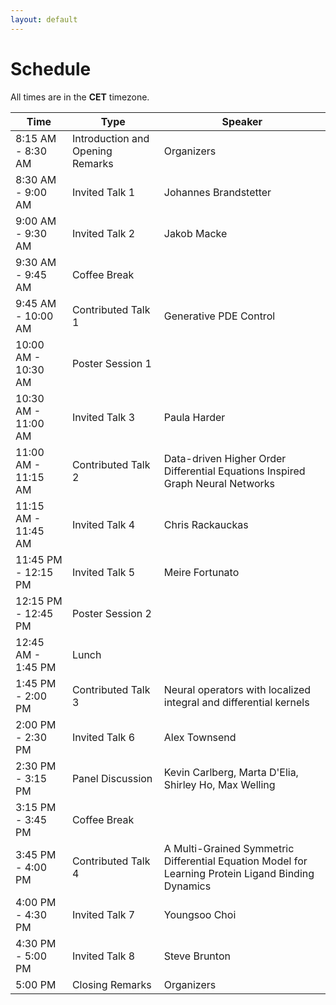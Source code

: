 ```yaml
---
layout: default
---
```


# Schedule

All times are in the **CET** timezone. 

| Time                | Type                          | Speaker                                                                                                     |
| ------------------- | ----------------------------- | --------------------------------------------------------------------------------------------------------- |
| 8:15 AM - 8:30 AM | Introduction and Opening Remarks                          | Organizers                                                                                          |
| 8:30 AM - 9:00 AM | Invited Talk 1              | Johannes Brandstetter                                                                                 |
| 9:00 AM - 9:30 AM | Invited Talk 2        | Jakob Macke 
| 9:30 AM - 9:45 AM | Coffee Break                 |                             
| 9:45 AM - 10:00 AM | Contributed Talk 1             | Generative PDE Control                                                                                          |                                                                    |                                                                  |
| 10:00 AM - 10:30 AM | Poster Session 1                  |                                                                                           |
| 10:30 AM - 11:00 AM | Invited Talk 3                    | Paula Harder                                                                                             |
| 11:00 AM - 11:15 AM | Contributed Talk  2      | Data-driven Higher Order Differential Equations Inspired Graph Neural Networks                             |
| 11:15 AM - 11:45 AM | Invited Talk 4                    | Chris Rackauckas                                  |
| 11:45 PM - 12:15 PM | Invited Talk  5                  | Meire Fortunato                                             |
| 12:15 PM - 12:45 PM | Poster Session 2                 |    |
| 12:45 AM - 1:45 PM | Lunch                     |  |                                                                        
| 1:45 PM - 2:00 PM | Contributed Talk 3 | Neural operators with localized integral and differential kernels                                                                                     |
| 2:00 PM - 2:30 PM | Invited Talk 6      | Alex Townsend                                                                   |
| 2:30 PM - 3:15 PM | Panel Discussion                     | Kevin Carlberg, Marta D'Elia, Shirley Ho, Max Welling                                                                            |                                                                                            |
| 3:15 PM - 3:45 PM | Coffee Break                    |                                                                                                 |
| 3:45 PM - 4:00 PM | Contributed Talk 4                   |  A Multi-Grained Symmetric Differential Equation Model for Learning Protein Ligand Binding Dynamics                                        |
| 4:00 PM - 4:30 PM | Invited Talk 7                    | Youngsoo Choi                                     |
| 4:30 PM - 5:00 PM | Invited Talk 8                    | Steve Brunton                |
| 5:00 PM | Closing Remarks                          | Organizers                                                                                           |
